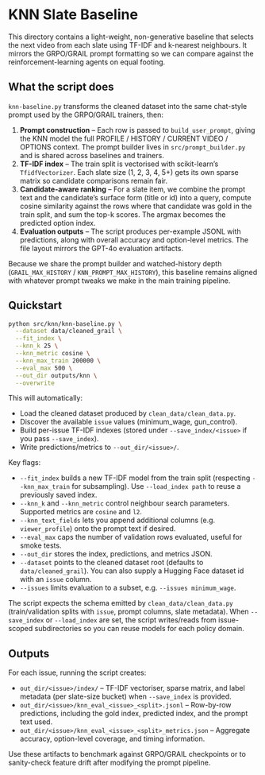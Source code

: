 # KNN Slate Baseline

This directory contains a light-weight, non-generative baseline that selects the next video from each slate using TF-IDF and k-nearest neighbours. It mirrors the GRPO/GRAIL prompt formatting so we can compare against the reinforcement-learning agents on equal footing.

## What the script does

`knn-baseline.py` transforms the cleaned dataset into the same chat-style prompt used by the GRPO/GRAIL trainers, then:

1. **Prompt construction** – Each row is passed to `build_user_prompt`, giving the KNN model the full PROFILE / HISTORY / CURRENT VIDEO / OPTIONS context. The prompt builder lives in `src/prompt_builder.py` and is shared across baselines and trainers.
2. **TF-IDF index** – The train split is vectorised with scikit-learn’s `TfidfVectorizer`. Each slate size (1, 2, 3, 4, 5+) gets its own sparse matrix so candidate comparisons remain fair.
3. **Candidate-aware ranking** – For a slate item, we combine the prompt text and the candidate’s surface form (title or id) into a query, compute cosine similarity against the rows where that candidate was gold in the train split, and sum the top-k scores. The argmax becomes the predicted option index.
4. **Evaluation outputs** – The script produces per-example JSONL with predictions, along with overall accuracy and option-level metrics. The file layout mirrors the GPT-4o evaluation artifacts.

Because we share the prompt builder and watched-history depth (`GRAIL_MAX_HISTORY` / `KNN_PROMPT_MAX_HISTORY`), this baseline remains aligned with whatever prompt tweaks we make in the main training pipeline.

## Quickstart

```bash
python src/knn/knn-baseline.py \
  --dataset data/cleaned_grail \
  --fit_index \
  --knn_k 25 \
  --knn_metric cosine \
  --knn_max_train 200000 \
  --eval_max 500 \
  --out_dir outputs/knn \
  --overwrite
```

This will automatically:

- Load the cleaned dataset produced by `clean_data/clean_data.py`.
- Discover the available `issue` values (minimum_wage, gun_control).
- Build per-issue TF-IDF indexes (stored under `--save_index/<issue>` if you pass `--save_index`).
- Write predictions/metrics to `--out_dir/<issue>/`.

Key flags:

- `--fit_index` builds a new TF-IDF model from the train split (respecting `--knn_max_train` for subsampling). Use `--load_index path` to reuse a previously saved index.
- `--knn_k` and `--knn_metric` control neighbour search parameters. Supported metrics are `cosine` and `l2`.
- `--knn_text_fields` lets you append additional columns (e.g. `viewer_profile`) onto the prompt text if desired.
- `--eval_max` caps the number of validation rows evaluated, useful for smoke tests.
- `--out_dir` stores the index, predictions, and metrics JSON.
- `--dataset` points to the cleaned dataset root (defaults to `data/cleaned_grail`). You can also supply a Hugging Face dataset id with an `issue` column.
- `--issues` limits evaluation to a subset, e.g. `--issues minimum_wage`.

The script expects the schema emitted by `clean_data/clean_data.py` (train/validation splits with `issue`, prompt columns, slate metadata). When `--save_index` or `--load_index` are set, the script writes/reads from issue-scoped subdirectories so you can reuse models for each policy domain.

## Outputs

For each issue, running the script creates:

- `out_dir/<issue>/index/` – TF-IDF vectoriser, sparse matrix, and label metadata (per slate-size bucket) when `--save_index` is provided.
- `out_dir/<issue>/knn_eval_<issue>_<split>.jsonl` – Row-by-row predictions, including the gold index, predicted index, and the prompt text used.
- `out_dir/<issue>/knn_eval_<issue>_<split>_metrics.json` – Aggregate accuracy, option-level coverage, and timing information.

Use these artifacts to benchmark against GRPO/GRAIL checkpoints or to sanity-check feature drift after modifying the prompt pipeline.
